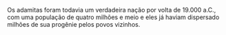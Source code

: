 ﻿Os adamitas foram todavia um verdadeira nação por volta de 19.000 a.C., com uma população de quatro milhões e meio e eles já haviam dispersado milhões de sua progênie pelos povos vizinhos.